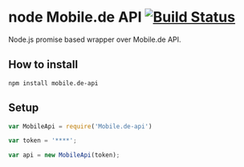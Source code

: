 # node Mobile.de API [![Build Status](https://travis-ci.org/ondrs/mobile.de-api.svg?branch=master)](https://travis-ci.org/ondrs/mobile.de-api)

Node.js promise based wrapper over Mobile.de API.

## How to install
```
npm install mobile.de-api
```

## Setup

```javascript
var MobileApi = require('Mobile.de-api')

var token = '****';

var api = new MobileApi(token);
```


